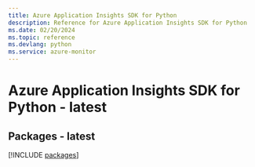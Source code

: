 ```yaml
---
title: Azure Application Insights SDK for Python
description: Reference for Azure Application Insights SDK for Python
ms.date: 02/20/2024
ms.topic: reference
ms.devlang: python
ms.service: azure-monitor
---
```

# Azure Application Insights SDK for Python - latest
## Packages - latest
[!INCLUDE [packages](application-insights-index.md)]